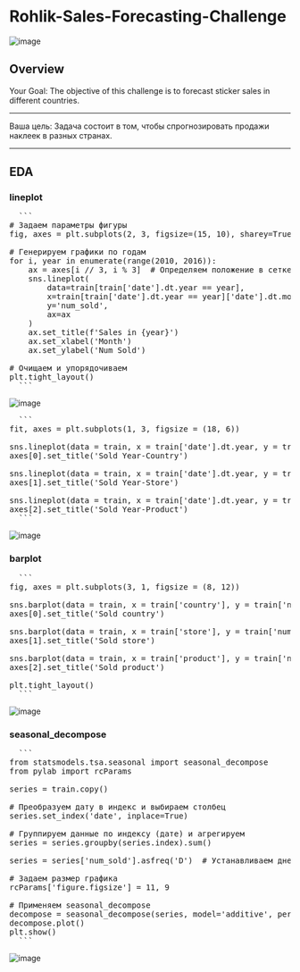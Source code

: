 # Rohlik-Sales-Forecasting-Challenge
![image](https://github.com/user-attachments/assets/f29dc3f7-1039-4ea7-a20c-0647296fe781)


## Overview
Your Goal: The objective of this challenge is to forecast sticker sales in different countries.

___

Ваша цель: Задача состоит в том, чтобы спрогнозировать продажи наклеек в разных странах.
___

## EDA
### lineplot
<pre>
  ```
# Задаем параметры фигуры
fig, axes = plt.subplots(2, 3, figsize=(15, 10), sharey=True)

# Генерируем графики по годам
for i, year in enumerate(range(2010, 2016)):
    ax = axes[i // 3, i % 3]  # Определяем положение в сетке
    sns.lineplot(
        data=train[train['date'].dt.year == year],
        x=train[train['date'].dt.year == year]['date'].dt.month,
        y='num_sold',
        ax=ax
    )
    ax.set_title(f'Sales in {year}')
    ax.set_xlabel('Month')
    ax.set_ylabel('Num Sold')

# Очищаем и упорядочиваем
plt.tight_layout()
  ```
</pre>
![image](https://github.com/user-attachments/assets/e9904549-8a5a-46ad-aad3-a120cf10241b)


<pre>
  ```
fit, axes = plt.subplots(1, 3, figsize = (18, 6))

sns.lineplot(data = train, x = train['date'].dt.year, y = train['num_sold'], hue = train['country'], ax = axes[0])
axes[0].set_title('Sold Year-Country')

sns.lineplot(data = train, x = train['date'].dt.year, y = train['num_sold'], hue = train['store'], ax = axes[1])
axes[1].set_title('Sold Year-Store')

sns.lineplot(data = train, x = train['date'].dt.year, y = train['num_sold'], hue = train['product'], ax = axes[2])
axes[2].set_title('Sold Year-Product')
  ```
</pre>
![image](https://github.com/user-attachments/assets/bd87ccc4-eaec-40fa-9eaa-09e6dc68a75a)


### barplot
<pre>
  ```
fig, axes = plt.subplots(3, 1, figsize = (8, 12))

sns.barplot(data = train, x = train['country'], y = train['num_sold'], ax = axes[0])
axes[0].set_title('Sold country')

sns.barplot(data = train, x = train['store'], y = train['num_sold'], ax = axes[1])
axes[1].set_title('Sold store')

sns.barplot(data = train, x = train['product'], y = train['num_sold'], ax = axes[2])
axes[2].set_title('Sold product')

plt.tight_layout()
  ```
</pre>
![image](https://github.com/user-attachments/assets/4bc3de49-f2d4-4528-bd60-a8c477b8f67c)


### seasonal_decompose
<pre>
  ```
from statsmodels.tsa.seasonal import seasonal_decompose
from pylab import rcParams

series = train.copy()

# Преобразуем дату в индекс и выбираем столбец
series.set_index('date', inplace=True)

# Группируем данные по индексу (дате) и агрегируем
series = series.groupby(series.index).sum()

series = series['num_sold'].asfreq('D')  # Устанавливаем дневную частоту

# Задаем размер графика
rcParams['figure.figsize'] = 11, 9

# Применяем seasonal_decompose
decompose = seasonal_decompose(series, model='additive', period=365)
decompose.plot()
plt.show()
  ```
</pre>
![image](https://github.com/user-attachments/assets/3fd03bb7-c0fb-4de0-8f2c-d6d3b9b89aaf)

